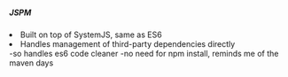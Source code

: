 <section>
    <h5>JSPM</h5>
    <li>Built on top of SystemJS, same as ES6</li>
    <li>Handles management of third-party dependencies directly</li>
    <aside class="notes">
        -so handles es6 code cleaner
        -no need for npm install, reminds me of the maven days
    </aside>
</section>

